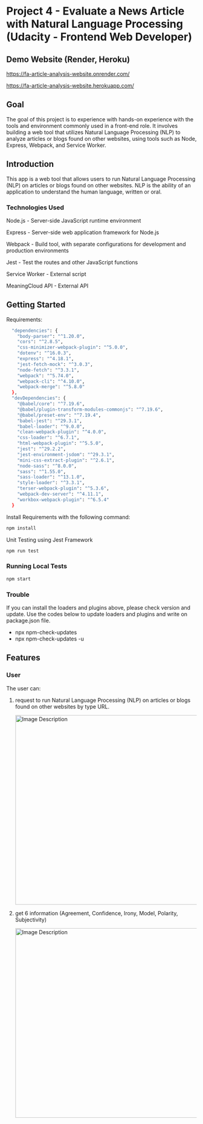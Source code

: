 # Project 4 - Evaluate a News Article with Natural Language Processing (Udacity - Frontend Web Developer)

## Demo Website (Render, Heroku)
https://fa-article-analysis-website.onrender.com/

https://fa-article-analysis-website.herokuapp.com/

## Goal
 The goal of this project is to experience with hands-on experience with the tools and environment commonly used in a front-end role. It involves building a web tool that utilizes Natural Language Processing (NLP) to analyze articles or blogs found on other websites, using tools such as Node, Express, Webpack, and Service Worker. 

## Introduction
This app is a web tool that allows users to run Natural Language Processing (NLP) on articles or blogs found on other websites. NLP is the ability of an application to understand the human language, written or oral.

### Technologies Used

Node.js - Server-side JavaScript runtime environment

Express - Server-side web application framework for Node.js

Webpack - Build tool, with separate configurations for development and production environments

Jest - Test the routes and other JavaScript functions

Service Worker - External script

MeaningCloud API - External API

## Getting Started

Requirements: 
```bash
  "dependencies": {
    "body-parser": "^1.20.0",
    "cors": "^2.8.5",
    "css-minimizer-webpack-plugin": "^5.0.0",
    "dotenv": "^16.0.3",
    "express": "^4.18.1",
    "jest-fetch-mock": "^3.0.3",
    "node-fetch": "^3.3.1",
    "webpack": "^5.74.0",
    "webpack-cli": "^4.10.0",
    "webpack-merge": "^5.8.0"
  },
  "devDependencies": {
    "@babel/core": "^7.19.6",
    "@babel/plugin-transform-modules-commonjs": "^7.19.6",
    "@babel/preset-env": "^7.19.4",
    "babel-jest": "^29.3.1",
    "babel-loader": "^9.0.0",
    "clean-webpack-plugin": "^4.0.0",
    "css-loader": "^6.7.1",
    "html-webpack-plugin": "^5.5.0",
    "jest": "^29.2.2",
    "jest-environment-jsdom": "^29.3.1",
    "mini-css-extract-plugin": "^2.6.1",
    "node-sass": "^8.0.0",
    "sass": "^1.55.0",
    "sass-loader": "^13.1.0",
    "style-loader": "^3.3.1",
    "terser-webpack-plugin": "^5.3.6",
    "webpack-dev-server": "^4.11.1",
    "workbox-webpack-plugin": "^6.5.4"
  }
  ```
Install Requirements with the following command:
```bash
npm install
```

Unit Testing using Jest Framework
```bash
npm run test
```

### Running Local Tests
```bash
npm start
```


### Trouble

If you can install the loaders and plugins above, please check version and update.
Use the codes below to update loaders and plugins and write on package.json file.
* npx npm-check-updates
* npx npm-check-updates -u

## Features

### User
The user can:
1. request to run Natural Language Processing (NLP) on articles or blogs found on other websites by type URL.

   <img src="https://user-images.githubusercontent.com/79179847/229664021-dbcb6bd9-f547-4b22-b3bf-ed08d4f5e5c7.png" alt="Image Description" width="500" >


2. get 6 information (Agreement, Confidence, Irony, Model, Polarity, Subjectivity)

   <img src="https://user-images.githubusercontent.com/79179847/229663953-a7f9963c-95ff-4bf1-aadf-fa4ab419b089.png" alt="Image Description" width="500" >






